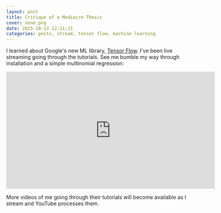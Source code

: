 ```yaml
---
layout: post
title: Critique of a Mediocre Thesis
cover: none.png
date: 2015-10-13 12:21:21 
categories: posts, stream, tensor flow, machine learning
---
```


I learned about Google's new ML library, [Tensor Flow](tensorflow.org).  I've been live streaming going through the tutorials.  See me bumble my way through installation and a simple multinomial regression:

<iframe width="560" height="315" src="https://www.youtube.com/embed/_ODQ-mV3H9Q" frameborder="0"> </iframe>

More videos of me going through their tutorials will become available as I stream and YouTube processes them.
